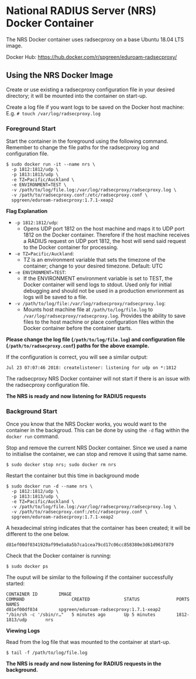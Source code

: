 # National RADIUS Server (NRS) Docker Container

The NRS Docker container uses radsecproxy on a base Ubuntu 18.04 LTS image. 

Docker Hub: https://hub.docker.com/r/spgreen/eduroam-radsecproxy/

## Using the NRS Docker Image

Create or use existing a radsecproxy configuration file in your desired directory; it will be mounted into the container on start-up.

Create a log file if you want logs to be saved on the Docker host machine: E.g. ```# touch /var/log/radsecproxy.log```

### Foreground Start
Start the container in the foreground using the following command. Remember to change the file paths for the radsecproxy log and configuration file.

    $ sudo docker run -it --name nrs \
      -p 1812:1812/udp \
      -p 1813:1813/udp \
      -e TZ=Pacific/Auckland \
      -e ENVIRONMENT=TEST \
      -v /path/to/log/file.log:/var/log/radsecproxy/radsecproxy.log \ 
      -v /path/to/radsecproxy.conf:/etc/radsecproxy.conf \
      spgreen/eduroam-radsecproxy:1.7.1-xeap2
   
**Flag Explanation**   
- `-p 1812:1812/udp`:
    - Opens UDP port 1812 on the host machine and maps it to UDP port 1812 on the Docker container. Therefore if the host machine receives a RADIUS request on UDP port 1812, the host will send said request to the Docker container for processing. 
- `-e TZ=Pacific/Auckland`:
    - TZ is an environment variable that sets the timezone of the container; change to your desired timezone. Default: UTC
- `-e ENVIRONMENT=TEST`:
    - If the ENVIRONMENT environment variable is set to TEST, the Docker container will send logs to stdout. Used only for initial debugging and should not be used in a production envrionment as logs will be saved to a file.
- `-v /path/to/log/file:/var/log/radsecproxy/radsecproxy.log`:
    - Mounts host machine file at `/path/to/log/file.log` to `/var/log/radsecproxy/radsecproxy.log`. Provides the ability to save files to the host machine or place configuration files within the Docker container before the container starts.
    
 **Please change the log file (`/path/to/log/file.log`) and configuration file (`/path/to/radsecproxy.conf`) paths for the above example.**
    
If the configuration is correct, you will see a similar output:

    Jul 23 07:07:46 2018: createlistener: listening for udp on *:1812
    
The radsecproxy NRS Docker container will not start if there is an issue with the radsecproxy configuration file.

**The NRS is ready and now listening for RADIUS requests**

### Background Start

Once you know that the NRS Docker works, you would want to the container in the backgroud. This can be done by using the ```-d``` flag within the ```docker run``` command.

Stop and remove the current NRS Docker container. Since we used a name to initialise the container, we can stop and remove it using that same name. 

    $ sudo docker stop nrs; sudo docker rm nrs

Restart the container but this time in background mode

    $ sudo docker run -d --name nrs \
      -p 1812:1812/udp \
      -p 1813:1813/udp \
      -e TZ=Pacific/Auckland \
      -v /path/to/log/file.log:/var/log/radsecproxy/radsecproxy.log \ 
      -v /path/to/radsecproxy.conf:/etc/radsecproxy.conf \
      spgreen/eduroam-radsecproxy:1.7.1-xeap2
      
A hexadecimal string indicates that the container has been created; it will be different to the one below.
```
d81ef00df0341920af99e5a8a5b7ca1cea79cd17c06cc858380e3d61d963f879
```

Check that the Docker container is running:
```
$ sudo docker ps
```
The ouput will be similar to the following if the container successfully started:
```
CONTAINER ID        IMAGE                                           COMMAND                  CREATED             STATUS              PORTS               NAMES
d81ef00df034        spgreen/eduroam-radsecproxy:1.7.1-xeap2         "/bin/sh -c '/sbin/r…"   5 minutes ago       Up 5 minutes        1812-1813/udp       nrs
```

**Viewing Logs**

Read from the log file that was mounted to the container at start-up.

```$ tail -f /path/to/log/file.log```

**The NRS is ready and now listening for RADIUS requests in the background.**
